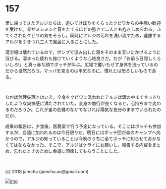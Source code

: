 # 157

里に帰ってきたアルジたちは，追いてけぼりをくらったクビワからの手痛い歓迎を受けた。骨がミシミシと音をたてるほどの強さで二人とも抱きしめられる。ふてくされたクビワの気をそらし，同時にアルジの汚れを洗い流すため，遠慮するアルジを引きつれ三人で風呂に入ることにした。  

湯治場は壊れているので，ポンプで汲み出した湯をそのまま互いにかけるように浴びる。溜まった疲れも抜けていくような心地良さだ。だが「お前ら目隠しくらいしろ!」と真っ赤な顔でボッチが叫ぶ。広場で覆いもせず身体を洗っているのだから当然だろう。マッパを見るのは平気なのに，慣れとは恐ろしいものである。  

<br>  

なかば無理矢理とはいえ，全身をクビワに洗われたアルジは頭の中まですっきりしたような爽快感に満たされていた。全身の血行が良くなると，心持ちまで変わるのだろうか。これが里の危機のなかでなければ陽気な気分のままでいられたのだが。  

成果の報告は，夕食後，医務室で行う予定になっている。そこにはボッチも参加するが，会議に加われるのは今日限りだ。明日にはボッチ団が森のキャンプへ向かうので，アルジの知っていることは今晩のうちに全てボッチに知らせておかなくてはならなかった。そこで，アルジはケライにお願いし，報告する内容をまとめ，忘れたときのために会議に同席してもらうことにした。  

<br>  
<br>  
(c) 2018 jamcha (jamcha.aa@gmail.com).  

[![img](http://i.creativecommons.org/l/by-nc-sa/4.0/88x31.png)](http://creativecommons.org/licenses/by-nc-sa/4.0/deed)